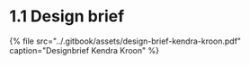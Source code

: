 # 1.1 Design brief

{% file src="../.gitbook/assets/design-brief-kendra-kroon.pdf" caption="Designbrief Kendra Kroon" %}

